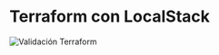 # Terraform con LocalStack

![Validación Terraform](https://github.com/alejandroalonso2002/Terraform/actions/runs/15965413907/job/45024811143)